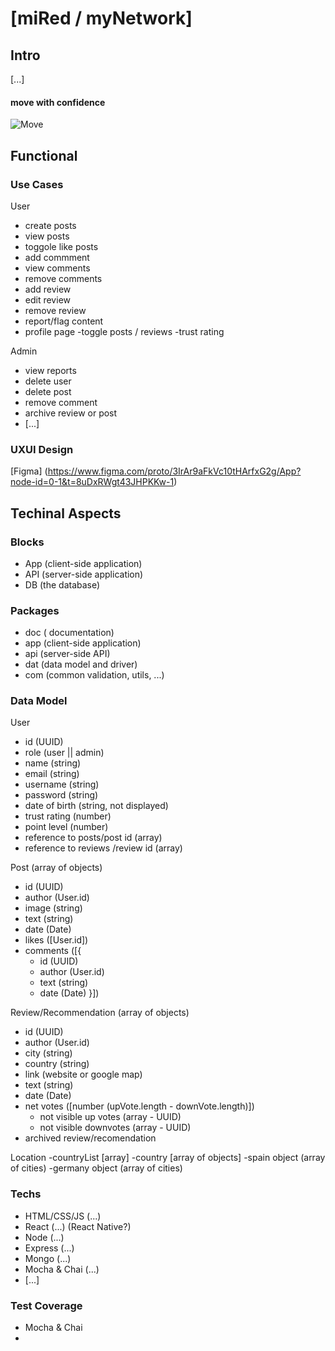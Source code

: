 # [miRed / myNetwork]

## Intro

[...]

#### move with confidence


![Move](https://i.giphy.com/media/v1.Y2lkPTc5MGI3NjExeDVnYnJpeW5qaHg2bTd4aTRhcXBxcXZwcjF2c21uZjZhYTM0a2xzNCZlcD12MV9pbnRlcm5hbF9naWZfYnlfaWQmY3Q9Zw/10LmKkoECGbzMbFzX6/giphy.gif "Moving")


## Functional 

### Use Cases

User
- create posts
- view posts
- toggole like posts
- add commment
- view comments
- remove comments
- add review
- edit review
- remove review
- report/flag content
- profile page 
    -toggle posts / reviews
    -trust rating

Admin 
- view reports
- delete user
- delete post
- remove comment
- archive review or post
- [...]

### UXUI Design

[Figma] (https://www.figma.com/proto/3IrAr9aFkVc10tHArfxG2g/App?node-id=0-1&t=8uDxRWgt43JHPKKw-1)

## Techinal Aspects

### Blocks

- App (client-side application)
- API (server-side application)
- DB (the database)

### Packages

- doc ( documentation)
- app (client-side application)
- api (server-side API)
- dat (data model and driver)
- com (common validation, utils, ...)

### Data Model

User
- id (UUID)
- role (user || admin)
- name (string)
- email (string)
- username (string)
- password (string)
- date of birth (string, not displayed)
- trust rating (number)
- point level (number)
- reference to posts/post id (array)
- reference to reviews /review id (array)

Post (array of objects)
- id (UUID)
- author (User.id)
- image (string)
- text (string)
- date (Date)
- likes ([User.id])
- comments ([{ 
    - id (UUID)
    - author (User.id)
    - text (string)
    - date (Date) }])

Review/Recommendation (array of objects)
- id (UUID)
- author (User.id)
- city (string)
- country (string)
- link (website or google map)
- text (string)
- date (Date)
- net votes ([number (upVote.length - downVote.length)])
    - not visible up votes (array - UUID)
    - not visible downvotes (array - UUID)
- archived review/recomendation

Location
-countryList [array]
-country [array of objects]
    -spain object (array of cities)
    -germany object (array of cities)

### Techs

- HTML/CSS/JS (...)
- React (...) (React Native?)
- Node (...)
- Express (...)
- Mongo (...)
- Mocha & Chai (...)
- [...]

### Test Coverage

- Mocha & Chai
-